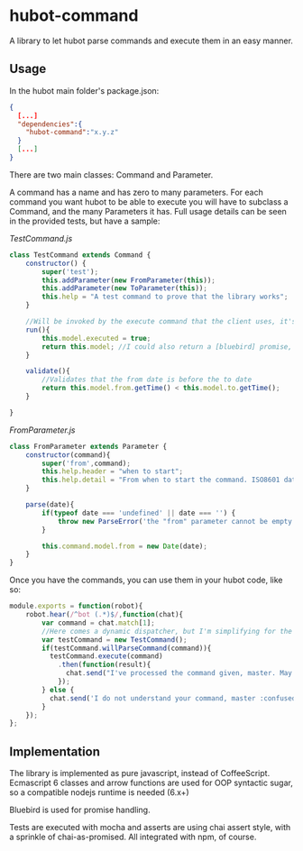 # hubot-command
A library to let hubot parse commands and execute them in an easy manner.

## Usage

In the hubot main folder's package.json:
```json
{
  [...]
  "dependencies":{
    "hubot-command":"x.y.z"
  }
  [...]
}
````
There are two main classes: Command and Parameter.

A command has a name and has zero to many parameters. For each command you want hubot to be able  to execute you will
have to subclass a Command, and the many Parameters it has. Full usage details can be seen in the provided tests, but 
have a sample:

_TestCommand.js_
````javascript
class TestCommand extends Command {
    constructor() {
        super('test');
        this.addParameter(new FromParameter(this));
        this.addParameter(new ToParameter(this));
        this.help = "A test command to prove that the library works";
    }

    //Will be invoked by the execute command that the client uses, it's "private" to the class.
    run(){
        this.model.executed = true;
        return this.model; //I could also return a [bluebird] promise, not only objects.
    }

    validate(){
        //Validates that the from date is before the to date
        return this.model.from.getTime() < this.model.to.getTime();
    }

}
````

_FromParameter.js_
````javascript
class FromParameter extends Parameter {
    constructor(command){
        super('from',command);
        this.help.header = "when to start";
        this.help.detail = "From when to start the command. ISO8601 date format expected.";
    }

    parse(date){
        if(typeof date === 'undefined' || date === '') {
            throw new ParseError('the "from" parameter cannot be empty');
        }

        this.command.model.from = new Date(date);
    }
}
````

Once you have the commands, you can use them in your hubot code, like so:
````javascript
module.exports = function(robot){
    robot.hear(/^bot (.*)$/,function(chat){
        var command = chat.match[1];
        //Here comes a dynamic dispatcher, but I'm simplifying for the example
        var testCommand = new TestCommand();
        if(testCommand.willParseCommand(command)){
          testCommand.execute(command)
            .then(function(result){
              chat.send("I've processed the command given, master. May I have a candy? :smile:");
            });
        } else {
          chat.send('I do not understand your command, master :confused:');
        }
    });
};
````

## Implementation
The library is implemented as pure javascript, instead of CoffeeScript. Ecmascript 6 classes and arrow functions are used for OOP syntactic sugar, so
a compatible nodejs runtime is needed (6.x+)

Bluebird is used for promise handling.

Tests are executed with mocha and asserts are using chai assert style, with a sprinkle of chai-as-promised. All integrated with npm, of course.
